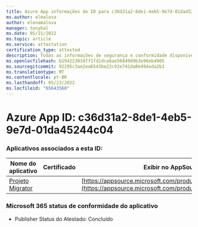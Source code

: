 ```yaml
---
title: Azure App informações de ID para c36d31a2-8de1-4eb5-9e7d-01da45244c04
ms.author: elmalova
author: elenamalova
manager: tonybal
ms.date: 05/21/2022
ms.topic: article
ms.service: attestation
certification_type: attested
description: Todas as informações de segurança e conformidade disponíveis para c36d31a2-8de1-4eb5-9e7d-01da45244c04.
ms.openlocfilehash: b194223034ff1fd1dce6ae5684909b3e96eb4905
ms.sourcegitcommit: 92295c3ae2ea6543be22c92e741da0e494ada2b1
ms.translationtype: MT
ms.contentlocale: pt-BR
ms.lasthandoff: 05/23/2022
ms.locfileid: "65643560"
---
```

# <a name="azure-app-id-c36d31a2-8de1-4eb5-9e7d-01da45244c04"></a>Azure App ID: c36d31a2-8de1-4eb5-9e7d-01da45244c04


### <a name="apps-associated-with-this-id"></a>Aplicativos associados a esta ID:
| **Nome do aplicativo** | **Certificado** | **Exibir no AppSource** |
|--------------|---------------|-----------------------|
| [Projeto Migrator](../forward/WA200003160.md) |  | [https://appsource.microsoft.com/product/office/WA200003160](https://appsource.microsoft.com/product/office/WA200003160) |

### <a name="microsoft-365-app-compliance-status"></a>Microsoft 365 status de conformidade do aplicativo
- Publisher Status do Atestado: Concluído
